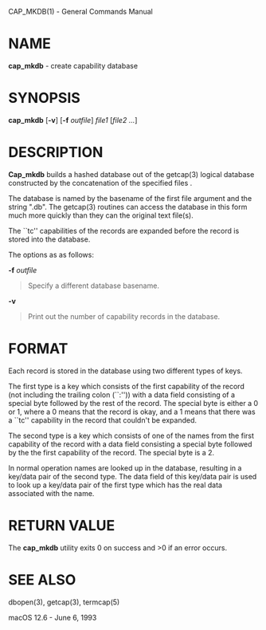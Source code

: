 CAP\_MKDB(1) - General Commands Manual

# NAME

**cap\_mkdb** - create capability database

# SYNOPSIS

**cap\_mkdb**
\[**-v**]
\[**-f**&nbsp;*outfile*]
*file1*
\[*file2&nbsp;...*]

# DESCRIPTION

**Cap\_mkdb**
builds a hashed database out of the
getcap(3)
logical database constructed by the concatenation of the specified
files .

The database is named by the basename of the first file argument and
the string
".db".
The
getcap(3)
routines can access the database in this form much more quickly
than they can the original text file(s).

The \`\`tc'' capabilities of the records are expanded before the
record is stored into the database.

The options as as follows:

**-f** *outfile*

> Specify a different database basename.

**-v**

> Print out the number of capability records in the database.

# FORMAT

Each record is stored in the database using two different types of keys.

The first type is a key which consists of the first capability of
the record (not including the trailing colon (\`\`:'')) with a data
field consisting of a special byte followed by the rest of the record.
The special byte is either a 0 or 1, where a 0 means that the record
is okay, and a 1 means that there was a \`\`tc'' capability in the record
that couldn't be expanded.

The second type is a key which consists of one of the names from the
first capability of the record with a data field consisting a special
byte followed by the the first capability of the record.
The special byte is a 2.

In normal operation names are looked up in the database, resulting
in a key/data pair of the second type.
The data field of this key/data pair is used to look up a key/data
pair of the first type which has the real data associated with the
name.

# RETURN VALUE

The
**cap\_mkdb**
utility exits 0 on success and &gt;0 if an error occurs.

# SEE ALSO

dbopen(3),
getcap(3),
termcap(5)

macOS 12.6 - June 6, 1993
